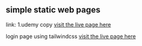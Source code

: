 
simple static web pages
--
link:
1.udemy copy
[visit the live page here](https://asifbagvan13.github.io/projects-web/simpleCourseWeb/)

login page using tailwindcss
[visit the live page here](https://asifbagvan13.github.io/projects-web/simpleLoginPage/)
